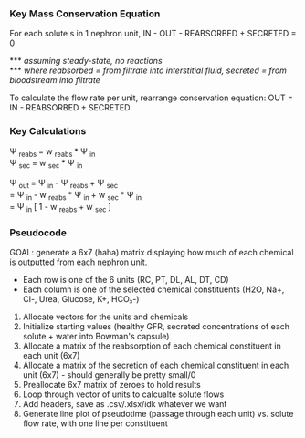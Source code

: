 ### Key Mass Conservation Equation  
For each solute s in 1 nephron unit, IN - OUT - REABSORBED + SECRETED = 0  

*** *assuming steady-state, no reactions*  
*** *where reabsorbed = from filtrate into interstitial fluid, secreted = from bloodstream into filtrate*

To calculate the flow rate per unit, rearrange conservation equation: OUT = IN - REABSORBED + SECRETED

### Key Calculations  
Ψ <sub> reabs </sub> = w <sub> reabs </sub> * Ψ <sub> in </sub>  
Ψ <sub> sec </sub> = w <sub> sec </sub> * Ψ <sub> in </sub>  

Ψ <sub> out </sub> = Ψ <sub> in </sub> - Ψ <sub> reabs </sub> + Ψ <sub> sec </sub>  
= Ψ <sub> in </sub> - w <sub> reabs </sub> * Ψ <sub> in </sub> + w <sub> sec </sub> * Ψ <sub> in </sub>  
= Ψ <sub> in </sub> [ 1 - w <sub> reabs </sub> + w <sub> sec </sub> ]

### Pseudocode  
GOAL: generate a 6x7 (haha) matrix displaying how much of each chemical is outputted from each nephron unit.
* Each row is one of the 6 units (RC, PT, DL, AL, DT, CD)
* Each column is one of the selected chemical constituents (H2O, Na+, Cl-, Urea, Glucose, K+, HCO₃-)

1. Allocate vectors for the units and chemicals
2. Initialize starting values (healthy GFR, secreted concentrations of each solute + water into Bowman's capsule)
3. Allocate a matrix of the reabsorption of each chemical constituent in each unit (6x7)
4. Allocate a matrix of the secretion of each chemical constituent in each unit (6x7) - should generally be pretty small/0
5. Preallocate 6x7 matrix of zeroes to hold results
6. Loop through vector of units to calcualte solute flows
7. Add headers, save as .csv/.xlsx/idk whatever we want
8. Generate line plot of pseudotime (passage through each unit) vs. solute flow rate, with one line per constituent



